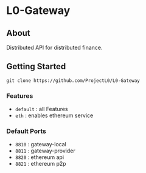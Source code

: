 # L0-Gateway

## About

Distributed API for distributed finance.

## Getting Started

```
git clone https://github.com/ProjectL0/L0-Gateway
```

### Features 
- `default` : all Features
- `eth` : enables ethereum service

### Default Ports
- `8810` : gateway-local
- `8811` : gateway-provider
- `8820` : ethereum api
- `8821` : ethereum p2p
